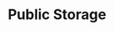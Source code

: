 ---
title: "Public Storage"
url: /lakewood/public-storage-south-union-boulevard/
shop: storage rental
---